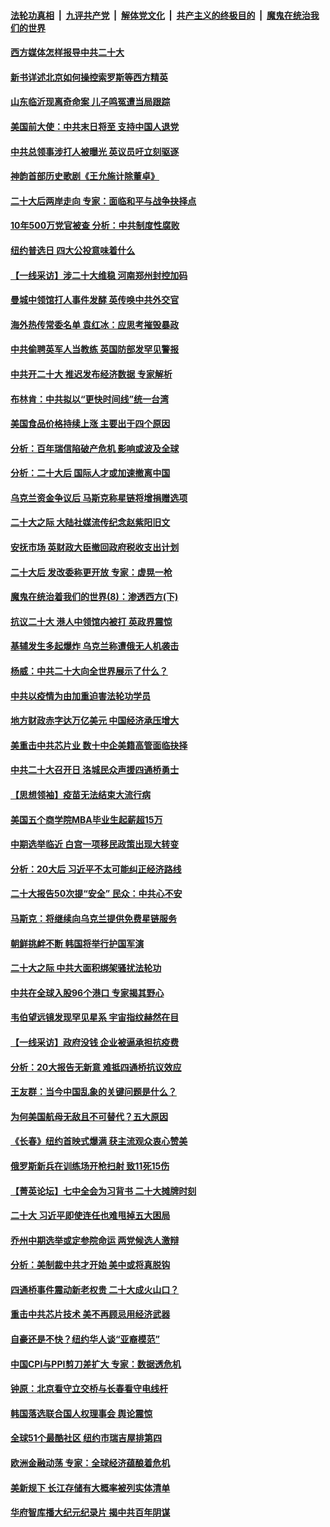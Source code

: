 ####  [法轮功真相](../../../../basic/blob/master/README.md?t=10191401) &nbsp;|&nbsp; [九评共产党](../../../../9ping.md/blob/master/README.md?t=10191401) &nbsp;|&nbsp; [解体党文化](../../../../jtdwh.md/blob/master/README.md?t=10191401)  &nbsp;|&nbsp; [共产主义的终极目的](../../../../gczydzjmd.md/blob/master/README.md?t=10191401) &nbsp;|&nbsp; [魔鬼在统治我们的世界](../../../../mgztzwmdsj.md/blob/master/README.md?t=10191401) 

#### [西方媒体怎样报导中共二十大](../pages/nf4514/n13848308.md?t=10191401) 

#### [新书详述北京如何操控索罗斯等西方精英](../pages/nf4514/n13848278.md?t=10191401) 

#### [山东临沂现离奇命案 儿子鸣冤遭当局跟踪](../pages/nf4514/n13847716.md?t=10191401) 

#### [美国前大使：中共末日将至 支持中国人退党](../pages/nf4514/n13848220.md?t=10191401) 

#### [中共总领事涉打人被曝光 英议员吁立刻驱逐](../pages/nf4514/n13848093.md?t=10191401) 

#### [神韵首部历史歌剧《王允施计除董卓》](../pages/nf4514/n13847469.md?t=10191401) 

#### [二十大后两岸走向 专家：面临和平与战争抉择点](../pages/nf4514/n13847316.md?t=10191401) 

#### [10年500万党官被查 分析：中共制度性腐败](../pages/nf4514/n13847925.md?t=10191401) 

#### [纽约普选日 四大公投意味着什么](../pages/nf4514/n13847783.md?t=10191401) 

#### [【一线采访】涉二十大维稳 河南郑州封控加码](../pages/nf4514/n13847963.md?t=10191401) 

#### [曼城中领馆打人事件发酵 英传唤中共外交官](../pages/nf4514/n13848048.md?t=10191401) 

#### [海外热传常委名单 袁红冰：应思考摧毁暴政](../pages/nf4514/n13847705.md?t=10191401) 

#### [中共偷聘英军人当教练 英国防部发罕见警报](../pages/nf4514/n13847953.md?t=10191401) 

#### [中共开二十大 推迟发布经济数据 专家解析](../pages/nf4514/n13847806.md?t=10191401) 

#### [布林肯：中共拟以“更快时间线”统一台湾](../pages/nf4514/n13847595.md?t=10191401) 

#### [美国食品价格持续上涨 主要出于四个原因](../pages/nf4514/n13847448.md?t=10191401) 

#### [分析：百年瑞信陷破产危机 影响或波及全球](../pages/nf4514/n13847079.md?t=10191401) 

#### [分析：二十大后 国际人才或加速撤离中国](../pages/nf4514/n13847058.md?t=10191401) 

#### [乌克兰资金争议后 马斯克称星链将增捐赠选项](../pages/nf4514/n13847359.md?t=10191401) 

#### [二十大之际 大陆社媒流传纪念赵紫阳旧文](../pages/nf4514/n13847033.md?t=10191401) 

#### [安抚市场 英财政大臣撤回政府税收支出计划](../pages/nf4514/n13847312.md?t=10191401) 

#### [二十大后 发改委称更开放 专家：虚晃一枪](../pages/nf4514/n13847367.md?t=10191401) 

#### [魔鬼在统治着我们的世界(8)：渗透西方(下)](../pages/nf4514/n10429603.md?t=10191401) 

#### [抗议二十大 港人中领馆内被打 英政界震惊](../pages/nf4514/n13847167.md?t=10191401) 

#### [基辅发生多起爆炸 乌克兰称遭俄无人机袭击](../pages/nf4514/n13846973.md?t=10191401) 

#### [杨威：中共二十大向全世界展示了什么？](../pages/nf4514/n13846948.md?t=10191401) 

#### [中共以疫情为由加重迫害法轮功学员](../pages/nf4514/n13845591.md?t=10191401) 

#### [地方财政赤字达万亿美元 中国经济承压增大](../pages/nf4514/n13846852.md?t=10191401) 

#### [美重击中共芯片业 数十中企美籍高管面临抉择](../pages/nf4514/n13846793.md?t=10191401) 

#### [中共二十大召开日 洛城民众声援四通桥勇士](../pages/nf4514/n13846810.md?t=10191401) 

#### [【思想领袖】疫苗无法结束大流行病](../pages/nf4514/n13828447.md?t=10191401) 

#### [美国五个商学院MBA毕业生起薪超15万](../pages/nf4514/n13844195.md?t=10191401) 

#### [中期选举临近 白宫一项移民政策出现大转变](../pages/nf4514/n13846731.md?t=10191401) 

#### [分析：20大后 习近平不太可能纠正经济路线](../pages/nf4514/n13845672.md?t=10191401) 

#### [二十大报告50次提“安全” 民众：中共心不安](../pages/nf4514/n13846613.md?t=10191401) 

#### [马斯克：将继续向乌克兰提供免费星链服务](../pages/nf4514/n13845582.md?t=10191401) 

#### [朝鲜挑衅不断 韩国将举行护国军演](../pages/nf4514/n13846442.md?t=10191401) 

#### [二十大之际 中共大面积绑架骚扰法轮功](../pages/nf4514/n13846381.md?t=10191401) 

#### [中共在全球入股96个港口 专家揭其野心](../pages/nf4514/n13846440.md?t=10191401) 

#### [韦伯望远镜发现罕见星系 宇宙指纹赫然在目](../pages/nf4514/n13846219.md?t=10191401) 

#### [【一线采访】政府没钱 企业被逼承担抗疫费](../pages/nf4514/n13845946.md?t=10191401) 

#### [分析：20大报告无新意 难抵四通桥抗议效应](../pages/nf4514/n13846571.md?t=10191401) 

#### [王友群：当今中国乱象的关键问题是什么？](../pages/nf4514/n13846313.md?t=10191401) 

#### [为何美国航母无敌且不可替代？五大原因](../pages/nf4514/n13845124.md?t=10191401) 

#### [《长春》纽约首映式爆满 获主流观众衷心赞美](../pages/nf4514/n13846322.md?t=10191401) 

#### [俄罗斯新兵在训练场开枪扫射 致11死15伤](../pages/nf4514/n13846303.md?t=10191401) 

#### [【菁英论坛】七中全会为习背书 二十大摊牌时刻](../pages/nf4514/n13846297.md?t=10191401) 

#### [二十大 习近平即使连任也难甩掉五大困局](../pages/nf4514/n13846189.md?t=10191401) 

#### [乔州中期选举或定参院命运 两党候选人激辩](../pages/nf4514/n13846173.md?t=10191401) 

#### [分析：美制裁中共才开始 美中或将真脱钩](../pages/nf4514/n13845305.md?t=10191401) 

#### [四通桥事件震动新老权贵 二十大成火山口？](../pages/nf4514/n13846024.md?t=10191401) 

#### [重击中共芯片技术 美不再顾忌用经济武器](../pages/nf4514/n13845753.md?t=10191401) 

#### [自豪还是不快？纽约华人谈“亚裔模范”](../pages/nf4514/n13845812.md?t=10191401) 

#### [中国CPI与PPI剪刀差扩大 专家：数据透危机](../pages/nf4514/n13845986.md?t=10191401) 

#### [钟原：北京看守立交桥与长春看守电线杆](../pages/nf4514/n13845913.md?t=10191401) 

#### [韩国落选联合国人权理事会 舆论震惊](../pages/nf4514/n13845875.md?t=10191401) 

#### [全球51个最酷社区 纽约市瑞吉屋排第四](../pages/nf4514/n13845770.md?t=10191401) 

#### [欧洲金融动荡 专家：全球经济蕴酿着危机](../pages/nf4514/n13845755.md?t=10191401) 

#### [美新规下 长江存储有大概率被列实体清单](../pages/nf4514/n13845665.md?t=10191401) 

#### [华府智库播大纪元纪录片 揭中共百年阴谋](../pages/nf4514/n13845707.md?t=10191401) 

